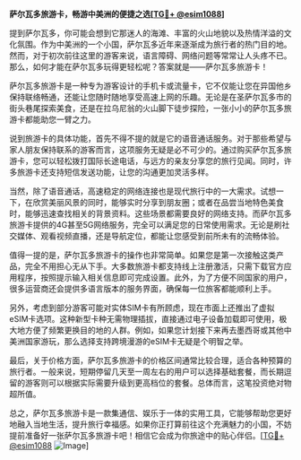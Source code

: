 **萨尔瓦多旅游卡，畅游中美洲的便捷之选[[TG💪+ @esim1088](https://t.me/s/esim1088)]**

提到萨尔瓦多，你可能会想到它那迷人的海滩、丰富的火山地貌以及热情洋溢的文化氛围。作为中美洲的一个小国，萨尔瓦多近年来逐渐成为旅行者的热门目的地。然而，对于初次前往这里的游客来说，语言障碍、网络问题等常常让人头疼不已。那么，如何才能在萨尔瓦多玩得更轻松呢？答案就是——萨尔瓦多旅游卡！

萨尔瓦多旅游卡是一种专为游客设计的手机卡或流量卡，它不仅能让您在异国他乡保持联络畅通，还能让您随时随地享受高速上网的乐趣。无论是在圣萨尔瓦多市的街头巷尾探索美食，还是在拉乌尼翁的火山脚下徒步探险，一张小小的萨尔瓦多旅游卡都能助您一臂之力。

说到旅游卡的具体功能，首先不得不提的就是它的语音通话服务。对于那些希望与家人朋友保持联系的游客而言，这项服务无疑是必不可少的。通过购买萨尔瓦多旅游卡，您可以轻松拨打国际长途电话，与远方的亲友分享您的旅行见闻。同时，许多旅游卡还支持短信发送功能，让您的沟通更加灵活多样。

当然，除了语音通话，高速稳定的网络连接也是现代旅行中的一大需求。试想一下，在欣赏美丽风景的同时，能够实时分享到朋友圈；或者在品尝当地特色美食时，能够迅速查找相关的背景资料。这些场景都需要良好的网络支持。而萨尔瓦多旅游卡提供的4G甚至5G网络服务，完全可以满足您的日常使用需求。无论是刷社交媒体、观看视频直播，还是导航定位，都能让您感受到前所未有的流畅体验。

值得一提的是，萨尔瓦多旅游卡的操作也非常简单。如果您是第一次接触这类产品，完全不用担心无从下手。大多数旅游卡都支持线上注册激活，只需下载官方应用程序，按照提示输入相关信息即可完成设置。此外，为了方便不同国家的用户，很多运营商还会提供多语言版本的服务界面，确保每一位旅客都能顺利上手。

另外，考虑到部分游客可能对实体SIM卡有所顾虑，现在市面上还推出了虚拟eSIM卡选项。这种新型卡种无需物理插拔，直接通过电子设备加载即可使用，极大地方便了频繁更换目的地的人群。例如，如果您计划接下来再去墨西哥或其他中美洲国家游玩，那么选择支持跨境漫游的eSIM卡无疑是个明智之举。

最后，关于价格方面，萨尔瓦多旅游卡的价格区间通常比较合理，适合各种预算的旅行者。一般来说，短期停留几天至一周左右的用户可以选择基础套餐，而长期逗留的游客则可以根据实际需要升级到更高档位的套餐。总体而言，这笔投资绝对物超所值。

总之，萨尔瓦多旅游卡是一款集通信、娱乐于一体的实用工具，它能够帮助您更好地融入当地生活，提升旅行幸福感。如果你正打算前往这个充满魅力的小国，不妨提前准备好一张萨尔瓦多旅游卡吧！相信它会成为你旅途中的贴心伴侣。[[TG💪+ @esim1088](https://t.me/s/esim1088) ![Image](https://i.postimg.cc/4NQfJmqS/Snipaste-2025-05-13-00-14-12.png)]